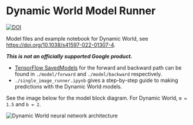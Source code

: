 # Dynamic World Model Runner

[![DOI](https://zenodo.org/badge/413957377.svg)](https://zenodo.org/badge/latestdoi/413957377)

Model files and example notebook for Dynamic World, see
https://doi.org/10.1038/s41597-022-01307-4.

***This is not an officially supported Google product.***

-   [TensorFlow SavedModels](https://www.tensorflow.org/guide/saved_model) for
    the forward and backward path can be found in `./model/forward` and
    `./model/backward` respectively.
-   `./single_image_runner.ipynb` gives a step-by-step guide to making
    predictions with the Dynamic World models.

See the image below for the model block diagram. For Dynamic World, `m = 1.5`
and `b = 2`.

![Dynamic World neural network architecture](https://raw.github.com/google/dynamicworld/master/dw_model_arch.png)
